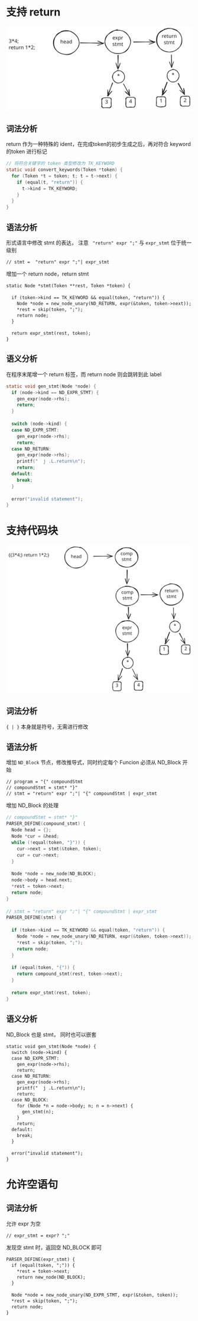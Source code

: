 # 支持 return

![return](./images/return.svg)


## 词法分析

return 作为一种特殊的 ident，在完成token的初步生成之后，再对符合 keyword 的token 进行标记

```c
// 将符合关键字的 token 类型修改为 TK_KEYWORD
static void convert_keywords(Token *token) {
  for (Token *t = token; t; t = t->next) {
    if (equal(t, "return")) {
      t->kind = TK_KEYWORD;
    }
  }
}
```

## 语法分析

形式语言中修改 stmt 的表达， 注意  ` "return" expr ";"` 与 `expr_stmt` 位于统一级别

```
// stmt =  "return" expr ";"| expr_stmt
```

增加一个 return node，return stmt 

```
static Node *stmt(Token **rest, Token *token) {

  if (token->kind == TK_KEYWORD && equal(token, "return")) {
    Node *node = new_node_unary(ND_RETURN, expr(&token, token->next));
    *rest = skip(token, ";");
    return node;
  }

  return expr_stmt(rest, token);
}
```

## 语义分析

在程序末尾增一个 return 标签，而 return node 则会跳转到此 label

```c
static void gen_stmt(Node *node) {
  if (node->kind == ND_EXPR_STMT) {
    gen_expr(node->rhs);
    return;
  }

  switch (node->kind) {
  case ND_EXPR_STMT:
    gen_expr(node->rhs);
    return;
  case ND_RETURN:
    gen_expr(node->rhs);
    printf("  j .L.return\n");
    return;
  default:
    break;
  }

  error("invalid statement");
}
```

# 支持代码块

![Alt text](./images/codeblock.svg)

## 词法分析

`{ | }` 本身就是符号，无需进行修改

## 语法分析

增加 `ND_Block` 节点，修改推导式，同时约定每个 Funcion 必须从 ND_Block 开始

```
// program = "{" compoundStmt
// compoundStmt = stmt* "}"
// stmt = "return" expr ";"| "{" compoundStmt | expr_stmt

```

增加 ND_Block 的处理

```c
// compoundStmt = stmt* "}"
PARSER_DEFINE(compound_stmt) {
  Node head = {};
  Node *cur = &head;
  while (!equal(token, "}")) {
    cur->next = stmt(&token, token);
    cur = cur->next;
  }

  Node *node = new_node(ND_BLOCK);
  node->body = head.next;
  *rest = token->next;
  return node;
}

// stmt = "return" expr ";"| "{" compoundStmt | expr_stmt
PARSER_DEFINE(stmt) {

  if (token->kind == TK_KEYWORD && equal(token, "return")) {
    Node *node = new_node_unary(ND_RETURN, expr(&token, token->next));
    *rest = skip(token, ";");
    return node;
  }

  if (equal(token, "{")) {
    return compound_stmt(rest, token->next);
  }

  return expr_stmt(rest, token);
}
```

## 语义分析

ND_Block 也是 stmt， 同时也可以嵌套

```
static void gen_stmt(Node *node) {
  switch (node->kind) {
  case ND_EXPR_STMT:
    gen_expr(node->rhs);
    return;
  case ND_RETURN:
    gen_expr(node->rhs);
    printf("  j .L.return\n");
    return;
  case ND_BLOCK:
    for (Node *n = node->body; n; n = n->next) {
      gen_stmt(n);
    }
    return;
  default:
    break;
  }

  error("invalid statement");
}
```

# 允许空语句

## 词法分析

允许 expr 为空

```
// expr_stmt = expr? ";"
```

发现空 stmt 时，返回空 ND_BLOCK 即可
```
PARSER_DEFINE(expr_stmt) {
  if (equal(token, ";")) {
    *rest = token->next;
    return new_node(ND_BLOCK);
  }

  Node *node = new_node_unary(ND_EXPR_STMT, expr(&token, token));
  *rest = skip(token, ";");
  return node;
}
```